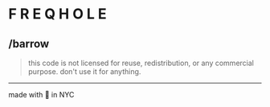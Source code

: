 # F R E Q H O L E
## /barrow

> this code is not licensed for reuse, redistribution, or any commercial purpose. don't use it for anything.

---

made with 💖 in NYC
